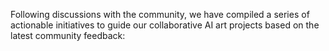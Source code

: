 Following discussions with the community, we have compiled a series of actionable initiatives to guide our collaborative AI art projects based on the latest community feedback: